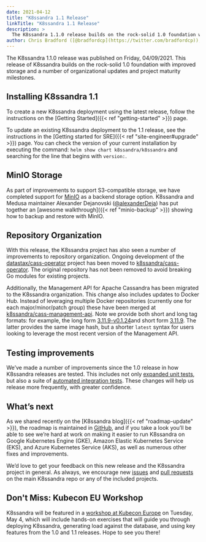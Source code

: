 ```yaml
---
date: 2021-04-12
title: "K8ssandra 1.1 Release"
linkTitle: "K8ssandra 1.1 Release"
description: >
  The K8ssandra 1.1.0 release builds on the rock-solid 1.0 foundation with improved storage and a number of organizational updates and project maturity milestones.
author: Chris Bradford ([@bradfordcp](https://twitter.com/bradfordcp)), Jeff Carpenter ([@jscarp](https://twitter.com/jscarp))
---
```


The K8ssandra 1.1.0 release was published on Friday, 04/09/2021. This release of K8ssandra builds on the rock-solid 1.0 foundation with improved storage and a number of organizational updates and project maturity milestones.

## Installing K8ssandra 1.1

To create a new K8ssandra deployment using the latest release, follow the instructions on the [Getting Started]({{< ref "getting-started" >}}) page. 

To update an existing K8ssandra deployment to the 1.1 release, see the instructions in the [Getting started for SRE]({{< ref "site-engineer#upgrade" >}}) page. You can check the version of your current installation by executing the command: `helm show chart k8ssandra/k8ssandra` and searching for the line that begins with `version:`.

## MinIO Storage

As part of improvements to support S3-compatible storage, we have completed support for [MinIO](https://min.io/) as a backend storage option. K8ssandra and Medusa maintainer Alexander Dejanovski ([@alexanderDeja](https://twitter.com/alexanderDeja)) has put together an [awesome walkthrough]({{< ref "minio-backup" >}}) showing how to backup and restore with MinIO.

## Repository Organization

With this release, the K8ssandra project has also seen a number of improvements to repository organization. Ongoing development of the [datastax/cass-operator](https://github.com/datastax/cass-operator) project has been moved to [k8ssandra/cass-operator](https://github.com/k8ssandra/cass-operator). The original repository has not been removed to avoid breaking Go modules for existing projects.

Additionally, the Management API for Apache Cassandra has been migrated to the K8ssandra organization. This change also includes updates to Docker Hub. Instead of leveraging multiple Docker repositories (currently one for each major/minor/patch group) these have been merged at [k8ssandra/cass-management-api](https://github.com/k8ssandra/management-api-for-apache-cassandra). Note we provide both short and long tag formats: for example, the long form [3.11.9-v0.1.24](https://hub.docker.com/layers/k8ssandra/cass-management-api/3.11.9-v0.1.24/images/sha256-8d8241c7fa194ceb0b9b321f29ec46aa13eec5ba11c8f3ec94eb00fe9a812ad2?context=explore)and short form [3.11.9](https://hub.docker.com/layers/k8ssandra/cass-management-api/3.11.9/images/sha256-4857fb1701d46fa7a481a96133dbe38db6f79b035af89e6dbfde97247e408a73?context=explore). The latter provides the same image hash, but a shorter `latest` syntax for users looking to leverage the most recent version of the Management API.

## Testing improvements

We’ve made a number of improvements since the 1.0 release in how K8ssandra releases are tested. This includes not only [expanded unit tests](https://github.com/k8ssandra/k8ssandra/tree/main/tests/unit), but also a suite of [automated integration tests](https://github.com/k8ssandra/k8ssandra/tree/main/tests/integration). These changes will help us release more frequently, with greater confidence. 

## What’s next

As we shared recently on the [K8ssandra blog]({{< ref "roadmap-update" >}}), the roadmap is maintained in [GitHub](https://github.com/orgs/k8ssandra/projects/6), and if you take a look you’ll be able to see we’re hard at work on making it easier to run K8ssandra on Google Kubernetes Engine (GKE), Amazon Elastic Kubernetes Service (EKS), and Azure Kubernetes Service (AKS), as well as numerous other fixes and improvements.

We’d love to get your feedback on this new release and the K8ssandra project in general. As always, we encourage new [issues](https://github.com/k8ssandra/k8ssandra/issues) and [pull requests](https://github.com/k8ssandra/k8ssandra/pulls) on the main K8ssandra repo or any of the included projects. 

## Don't Miss: Kubecon EU Workshop

K8ssandra will be featured in a [workshop at Kubecon Europe](http://dtsx.io/k8ssandraATkubeconeu) on Tuesday, May 4, which will include hands-on exercises that will guide you through deploying K8ssandra, generating load against the database, and using key features from the 1.0 and 1.1 releases. Hope to see you there!
